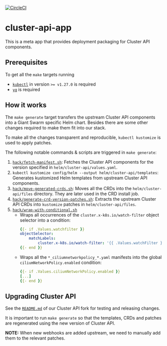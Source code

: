 [![CircleCI](https://circleci.com/gh/giantswarm/cluster-api-app.svg?style=shield)](https://circleci.com/gh/giantswarm/cluster-api-app)

# cluster-api-app

This is a meta app that provides deployment packaging for Cluster API components.

## Prerequisites

To get all the `make` targets running

* [`kubectl`](https://github.com/kubernetes/kubectl) in version `>= v1.27.0` is required
* [`yq`](https://github.com/mikefarah/yq) is required

## How it works

The `make generate` target transfers the upstream Cluster API components into a Giant Swarm specific Helm chart. Besides there are some other changes required to make them fit into our stack.

To make all the changes transparent and reproducible, `kubectl kustomize` is used to apply patches.

The following notable commands & scripts are triggered in `make generate`:

1. [`hack/fetch-manifest.sh`](hack/fetch-manifest.sh): Fetches the Cluster API components for the version specified in `helm/cluster-api/values.yaml`.
1. `kubectl kustomize config/helm --output helm/cluster-api/templates`: Generates kustomized Helm templates from upstream Cluster API components.
1. [`hack/move-generated-crds.sh`](hack/move-generated-crds.sh): Moves all the CRDs into the `helm/cluster-api/files` directory. They are later used in the CRD install job.
1. [`hack/generate-crd-version-patches.sh`](hack/generate-crd-version-patches.sh): Extracts the upstream Cluster API CRDs into `kustomize` patches in `helm/cluster-api/files`.
1. [`hack/wrap-with-conditional.sh`](hack/wrap-with-conditional.sh)
    * Wraps all occurrences of the `cluster.x-k8s.io/watch-filter` object selector into a condition:
        ```yaml
        {{- if .Values.watchfilter }}
        objectSelector:
            matchLabels:
                cluster.x-k8s.io/watch-filter: '{{ .Values.watchFilter }}'
        {{- end }}
        ```
    * Wraps all the `*_ciliumnetworkpolicy_*.yaml` manifests into the global `ciliumNetworkPolicy.enabled` condition:
        ```yaml
        {{- if .Values.ciliumNetworkPolicy.enabled }}
        [...]
        {{- end }}
        ```

## Upgrading Cluster API

See the [`README.md`](https://github.com/giantswarm/cluster-api/blob/main/README.md) of our Cluster API fork for testing and releasing changes.

It is important to run `make generate` so that the templates, CRDs and patches are regenerated using the new version of Cluster API.

**NOTE:** When new webhooks are added upstream, we need to manually add them to the relevant patches.
